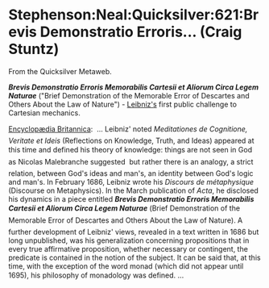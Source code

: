 
# Stephenson:Neal:Quicksilver:621:Brevis Demonstratio Erroris... (Craig Stuntz)

From the Quicksilver Metaweb.

***Brevis Demonstratio Erroris Memorabilis Cartesii et Aliorum Circa Legem Naturae*** ("Brief Demonstration of the Memorable Error of Descartes and Others About the Law of Nature") - [Leibniz's](/gottfried-wilhelm-von-leibniz) first public challenge to Cartesian mechanics.

[Encyclopædia Britannica](/http-www-britannica-com-eb-article-tocid-9047669):  ... Leibniz' noted *Meditationes de Cognitione, Veritate et Ideis* (Reflections on Knowledge, Truth, and Ideas) appeared at this time and defined his theory of knowledge: things are not seen in God  as Nicolas Malebranche suggested  but rather there is an analogy, a strict relation, between God's ideas and man's, an identity between God's logic and man's. In February 1686, Leibniz wrote his *Discours de métaphysique* (Discourse on Metaphysics). In the March publication of *Acta*, he disclosed his dynamics in a piece entitled ***Brevis Demonstratio Erroris Memorabilis Cartesii et Aliorum Circa Legem Naturae*** (Brief Demonstration of the Memorable Error of Descartes and Others About the Law of Nature). A further development of Leibniz' views, revealed in a text written in 1686 but long unpublished, was his generalization concerning propositions that in every true affirmative proposition, whether necessary or contingent, the predicate is contained in the notion of the subject. It can be said that, at this time, with the exception of the word monad (which did not appear until 1695), his philosophy of monadology was defined. ...
